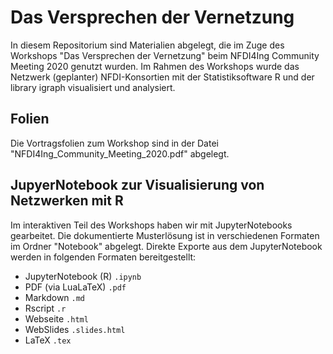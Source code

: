 # Das Versprechen der Vernetzung

In diesem Repositorium sind Materialien abgelegt, die im Zuge des Workshops "Das Versprechen der Vernetzung" beim NFDI4Ing Community Meeting 2020 genutzt wurden. Im Rahmen des Workshops wurde das Netzwerk (geplanter) NFDI-Konsortien mit der Statistiksoftware R und der library igraph visualisiert und analysiert.

## Folien
Die Vortragsfolien zum Workshop sind in der Datei "NFDI4Ing_Community_Meeting_2020.pdf" abgelegt.

## JupyerNotebook zur Visualisierung von Netzwerken mit R

Im interaktiven Teil des Workshops haben wir mit JupyterNotebooks gearbeitet. Die dokumentierte Musterlösung ist in verschiedenen Formaten im Ordner "Notebook" abgelegt.
Direkte Exporte aus dem JupyterNotebook werden in folgenden Formaten bereitgestellt:

* JupyterNotebook (R) `.ipynb`
* PDF (via LuaLaTeX) `.pdf`
* Markdown `.md`
* Rscript `.r`
* Webseite `.html`
* WebSlides `.slides.html`
* LaTeX `.tex`


